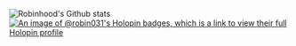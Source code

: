 
![Robinhood's Github stats](https://github-readme-stats.vercel.app/api?username=robinhood074&theme=cobalt&show_icons=true)
[![An image of @robin031's Holopin badges, which is a link to view their full Holopin profile](https://holopin.me/robin031)](https://holopin.io/@robin031)

